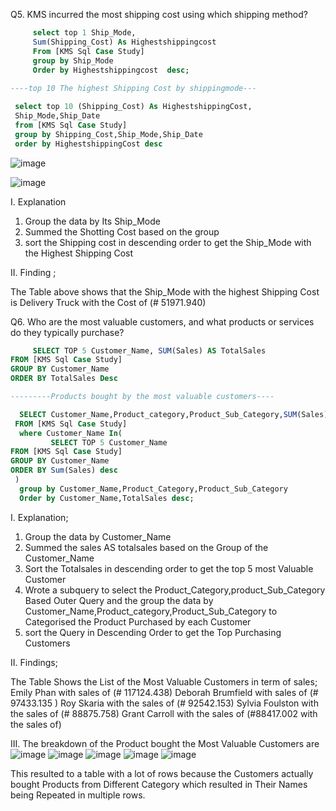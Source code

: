 
 Q5. KMS incurred the most shipping cost using which shipping method?
 ```sql
      select top 1 Ship_Mode,
      Sum(Shipping_Cost) As Highestshippingcost
      From [KMS Sql Case Study] 
      group by Ship_Mode 
      Order by Highestshippingcost  desc;
    
----top 10 The highest Shipping Cost by shippingmode---

  select top 10 (Shipping_Cost) As HighestshippingCost,
  Ship_Mode,Ship_Date
  from [KMS Sql Case Study] 
  group by Shipping_Cost,Ship_Mode,Ship_Date
  order by HighestshippingCost desc
```
![image](https://github.com/user-attachments/assets/6ed9f3e7-3017-4c1c-9593-b35c74f1fe1c)

![image](https://github.com/user-attachments/assets/080bc3f2-c1d9-4eaa-bbaf-249e68f49431)

I. Explanation
1. Group the data by Its Ship_Mode
2. Summed the Shotting Cost based on the group
3. sort the Shipping cost in descending order to get the Ship_Mode with the Highest Shipping Cost

II. Finding ;

The Table above shows that the Ship_Mode with the highest Shipping Cost is 
Delivery Truck with the Cost of (# 51971.940)

Q6. Who are the most valuable customers, and what products or services do they           typically purchase?

```sql
     SELECT TOP 5 Customer_Name, SUM(Sales) AS TotalSales
FROM [KMS Sql Case Study]
GROUP BY Customer_Name
ORDER BY TotalSales Desc 

---------Products bought by the most valuable customers----

  SELECT Customer_Name,Product_category,Product_Sub_Category,SUM(Sales) AS TotalSales
 FROM [KMS Sql Case Study]
  where Customer_Name In(
         SELECT TOP 5 Customer_Name
FROM [KMS Sql Case Study]
GROUP BY Customer_Name
ORDER BY Sum(Sales) desc
 )
  group by Customer_Name,Product_Category,Product_Sub_Category
  Order by Customer_Name,TotalSales desc;
```

I. Explanation;

1. Group the data by Customer_Name
2. Summed the sales AS totalsales based on the Group of the Customer_Name
3. Sort the Totalsales in descending order to get the top 5 most Valuable Customer
4. Wrote a subquery to select the Product_Category,product_Sub_Category Based Outer Query and the group the data by Customer_Name,Product_category,Product_Sub_Category to Categorised the Product Purchased by each Customer
5. sort the Query in Descending Order to get the Top Purchasing Customers

II. Findings;

The Table Shows the List of the Most Valuable Customers in term of sales;
Emily Phan	 with sales of (# 117124.438)
Deborah Brumfield with sales of (#	97433.135 )
Roy Skaria	 with the sales of (# 92542.153)
Sylvia Foulston	with the sales of (# 88875.758)
Grant Carroll with the sales of	(#88417.002 with the sales of)

III. The breakdown of the Product bought the Most Valuable Customers are
![image](https://github.com/user-attachments/assets/4792d400-bc20-46dd-a88c-0ff3d391289c)
![image](https://github.com/user-attachments/assets/371a0e89-db67-4429-a73f-29d37097c2d6)
![image](https://github.com/user-attachments/assets/3b68282b-3eb2-4edd-b4d1-6fec9e6919a0)
![image](https://github.com/user-attachments/assets/514c77a2-18f6-4408-8acb-3f45a253a5b9)
![image](https://github.com/user-attachments/assets/8c576b47-1564-40fa-abc5-299d90a8334c)

This resulted to a table with a lot of rows because the Customers actually bought Products from Different Category which resulted in Their Names being Repeated in multiple rows.




